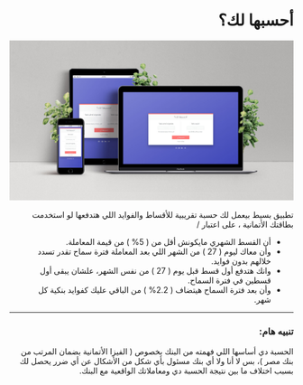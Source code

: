 <h1 style="text-align:right;">أحسبها لك؟</h1>

[![أحسبها لك](./images/demo.jpg "أحسبها لك")](https://amr-adel.github.io/loan-calculator/)

<div style="text-align:right;direction:rtl;">

تطبيق بسيط بيعمل لك حسبة تقريبية للأقساط والفوايد اللي هتدفعها لو استخدمت بطاقتك الأتمانية ، على اعتبار /

<ul>
  <li>أن القسط الشهري مايكونش أقل من ( 5% ) من قيمة المعاملة.</li>
  <li>وأن معاك ليوم ( 27 ) من الشهر اللي بعد المعاملة فترة سماح تقدر تسدد خلالهم بدون فوايد.</li>
  <li>وانك هتدفع أول قسط قبل يوم ( 27 ) من نفس الشهر، علشان يبقى أول قسطين في فترة السماح.</li>
  <li>وأن بعد فترة السماح هيتضاف ( 2.2% ) من الباقي عليك كفوايد بنكية كل شهر.</li>
</ul>


---

### تنبيه هام:
الحسبة دي أساسها اللي فهمته من البنك بخصوص ( الفيزا الأتمانية بضمان المرتب من بنك مصر )، بس لا أنا ولا أي بنك مسئول بأي شكل من الأشكال عن أي ضرر يحصل لك بسبب اختلاف ما بين نتيجة الحسبة دي ومعاملاتك الواقعية مع البنك.
</div>